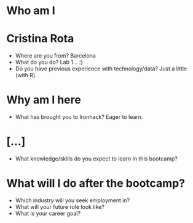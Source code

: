 # Who am I
# Cristina Rota

* Where are you from? Barcelona
* What do you do? Lab 1... :)
* Do you have previous experience with technology/data? Just a little (with R).

# Why am I here

* What has brought you to Ironhack? Eager to learn.

# [...]

* What knowledge/skills do you expect to learn in this bootcamp?

# What will I do after the bootcamp?

* Which industry will you seek employment in?
* What will your future role look like?
* What is your career goal?